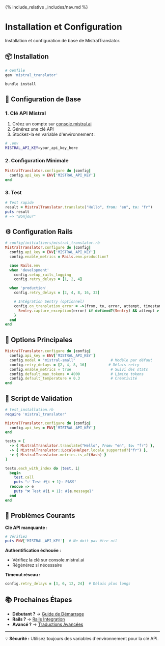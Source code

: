 {% include_relative _includes/nav.md %}

# Installation et Configuration

Installation et configuration de base de MistralTranslator.

## 📦 Installation

```ruby
# Gemfile
gem 'mistral_translator'
```

```bash
bundle install
```

## 🔑 Configuration de Base

### 1. Clé API Mistral

1. Créez un compte sur [console.mistral.ai](https://console.mistral.ai)
2. Générez une clé API
3. Stockez-la en variable d'environnement :

```bash
# .env
MISTRAL_API_KEY=your_api_key_here
```

### 2. Configuration Minimale

```ruby
MistralTranslator.configure do |config|
  config.api_key = ENV['MISTRAL_API_KEY']
end
```

### 3. Test

```ruby
# Test rapide
result = MistralTranslator.translate("Hello", from: "en", to: "fr")
puts result
# => "Bonjour"
```

## ⚙️ Configuration Rails

```ruby
# config/initializers/mistral_translator.rb
MistralTranslator.configure do |config|
  config.api_key = ENV['MISTRAL_API_KEY']
  config.enable_metrics = Rails.env.production?

  case Rails.env
  when 'development'
    config.setup_rails_logging
    config.retry_delays = [1, 2, 4]

  when 'production'
    config.retry_delays = [2, 4, 8, 16, 32]

    # Intégration Sentry (optionnel)
    config.on_translation_error = ->(from, to, error, attempt, timestamp) {
      Sentry.capture_exception(error) if defined?(Sentry) && attempt > 2
    }
  end
end
```

## 🔧 Options Principales

```ruby
MistralTranslator.configure do |config|
  config.api_key = ENV['MISTRAL_API_KEY']
  config.model = "mistral-small"                # Modèle par défaut
  config.retry_delays = [2, 4, 8, 16]          # Délais retry
  config.enable_metrics = true                  # Suivi des stats
  config.default_max_tokens = 4000              # Limite tokens
  config.default_temperature = 0.3              # Créativité
end
```

## 🧪 Script de Validation

```ruby
# test_installation.rb
require 'mistral_translator'

MistralTranslator.configure do |config|
  config.api_key = ENV['MISTRAL_API_KEY']
end

tests = [
  -> { MistralTranslator.translate("Hello", from: "en", to: "fr") },
  -> { MistralTranslator::LocaleHelper.locale_supported?("fr") },
  -> { MistralTranslator.metrics.is_a?(Hash) }
]

tests.each_with_index do |test, i|
  begin
    test.call
    puts "✅ Test #{i + 1}: PASS"
  rescue => e
    puts "❌ Test #{i + 1}: #{e.message}"
  end
end
```

## 🚨 Problèmes Courants

**Clé API manquante :**

```ruby
# Vérifiez
puts ENV['MISTRAL_API_KEY']  # Ne doit pas être nil
```

**Authentification échouée :**

- Vérifiez la clé sur console.mistral.ai
- Régénérez si nécessaire

**Timeout réseau :**

```ruby
config.retry_delays = [3, 6, 12, 24]  # Délais plus longs
```

## 📚 Prochaines Étapes

- **Débutant ?** → [Guide de Démarrage](getting-started.md)
- **Rails ?** → [Rails Integration](rails-integration/setup.md)
- **Avancé ?** → [Traductions Avancées](advanced-usage/translations.md)

---

💡 **Sécurité :** Utilisez toujours des variables d'environnement pour la clé API.
